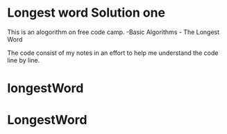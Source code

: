 # Longest word Solution one

This is an alogorithm on free code camp.
    -Basic Algorithms
        - The Longest Word

The code consist of my notes in an effort to help me understand the code line by line. 

# longestWord
# LongestWord
